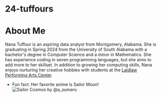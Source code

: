# 24-tuffours
<h1>About Me</h1>  

Nana Tuffour is an aspiring data analyst from Montgomery, Alabama. She is graduating in Spring 2024 from the University of South Alabama with a bachelor's degree in Computer Science and a minor in Mathematics. She has experience coding in seven programming languages, but she aims to add more to her skillset. In addition to growing her computing skills, Nana enjoys nurturing her creative hobbies with students at the [Laidlaw Performing Arts Center](https://www.southalabama.edu/colleges/artsandsci/theatre/).

* Fun fact: Her favorite anime is Sailor Moon!
![Sailor Cosmos by @a_sumaru](https://github.com/clontz-fall-2023/24-tuffours/assets/143222794/ff2c35fb-dc17-42d1-96e4-9145075c0356)
